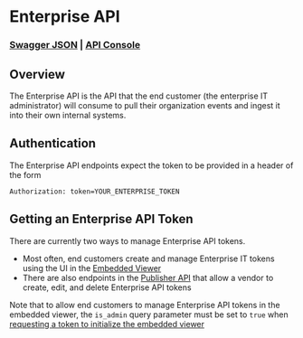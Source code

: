 # Enterprise API

### [Swagger JSON](https://api.replicated.com/auditlog/enterprise/v1/swagger.json) | [API Console](https://retraced.readme.io/v1.0/reference)

## Overview

The Enterprise API is the API that the end customer (the enterprise IT administrator) will consume to pull their organization events and ingest it into their own internal systems.

## Authentication

The Enterprise API endpoints expect the token to be provided in a header of the form

```
Authorization: token=YOUR_ENTERPRISE_TOKEN
```


## Getting an Enterprise API Token

There are currently two ways to manage Enterprise API tokens. 

- Most often, end customers create and manage Enterprise IT tokens using the UI in the [Embedded Viewer](/docs/retraced/getting-started/embedded-viewer)
- There are also endpoints in the [Publisher API](/docs/retraced/apis/publisher-api) that
allow a vendor to create, edit, and delete Enterprise API tokens 
  
  
Note that to allow end customers to manage Enterprise API tokens in the embedded viewer, 
the `is_admin` query parameter must be set to `true` when [requesting a token to initialize the embedded viewer](https://retraced.readme.io/reference#publisherv1projectprojectidviewertoken) 
